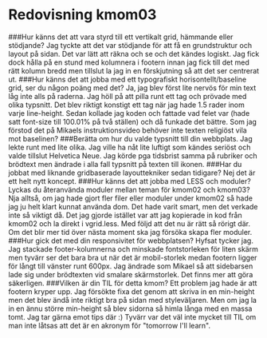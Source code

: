 ---
---
Redovisning kmom03
=========================

###Hur känns det att vara styrd till ett vertikalt grid, hämmande eller stödjande?
Jag tyckte att det var stödjande för att få en grundstruktur och layout på sidan. Det var lätt att räkna och se och det 
kändes logiskt. Jag fick dock hålla på en stund med kolumnera i footern innan jag fick till det med rätt kolumn bredd men
tillslut la jag in en förskjutning så att det ser centrerat ut. 
###Hur känns det att jobba med ett typografiskt horisontellt/baseline grid, ser du någon poäng med det?
Ja, jag blev först lite nervös för min text låg inte alls på raderna. Jag höll på att pilla runt ett tag och prövade med 
olika typsnitt. Det blev riktigt konstigt ett tag när jag hade 1.5 rader inom varje line-height. Sedan kollade jag koden 
och fattade vad felet var (hade satt font-size till 100.01% på två ställen) och då funkade det bättre. Som jag förstod det
på Mikaels instruktionsvideo behöver inte texten religiöst vila mot baselinen? 
###Berätta om hur du valde typsnitt till din webbplats.
Jag lekte runt med lite olika. Jag ville ha nåt lite luftigt som kändes seriöst och valde tillslut Helvetica Neue. Jag 
körde pga tidsbrist samma på rubriker
och brödtext men ändrade i alla fall typsnitt på texten till ikonen.
###Har du jobbat med liknande gridbaserade layouttekniker sedan tidigare?
Nej det är ett helt nytt koncept.
###Hur känns det att jobba med LESS och moduler? Lyckas du återanvända moduler mellan teman för kmom02 och kmom03?
Nja alltså, om jag hade gjort fler filer eller moduler under kmom02 så hade jag ju helt klart kunnat använda dom. Det hade
varit smart, men det verkade inte så viktigt då. Det jag gjorde istället var att jag kopierade in kod från kmom02 och 
la direkt i vgrid.less. Med följd att det nu är rätt så rörigt där. Om det blir mer tid över nästa moment ska jag försöka skapa
fler moduler. 
###Hur gick det med din responsivitet för webbplatsen?
Hyfsat tycker jag. Jag stackade footer-kolumnerna och minskade fontstorleken för liten skärm men tyvärr ser det bara bra 
ut när det är mobil-storlek medan footern ligger för långt till vänster runt 600px. Jag ändrade som Mikael så 
att sidebarsen lade sig under brödtexten vid smalare skärmstorlek. Det finns mer att göra säkerligen. 
###Vilken är din TIL för detta kmom?
Ett problem jag hade är att footern kryper upp. Jag försökte fixa det genom att skriva in en min-height men det blev ändå
inte riktigt bra på sidan med styleväljaren. Men om jag la in en ännu större min-height så blev sidorna så himla långa med
en massa tomt. Jag tar gärna emot tips där :) Tyvärr var det väl inte mycket till TIL om man inte låtsas att det är en 
akronym för "tomorrow I'll learn". 
